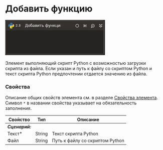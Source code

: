 # Добавить функцию

![](../../../resources/activities/extra/python/python-add-function.png)

Элемент выполняющий скрипт Python с возможностью загрузки скрипта из файла. Если указан и путь к файлу со скриптом Python и текст скрипта Python предпочтении отдается значению из файла.

### Свойства
Описание общих свойств элемента см. в разделе [Свойства элемента](https://docs.primo-rpa.ru/primo-rpa/primo-studio/process/elements#svoistva-elementa).\
Символ `*` в названии свойства указывает на обязательность заполнения.

| Свойство             | Тип                   | Описание                                      |
| -------------------- | --------------------- | --------------------------------------------- |
| ***Сценарий:***       | |  |
| Текст\*              | String    | Текст скрипта Python |
| Файл                 | String    | Путь к файлу со скриптом Python |
